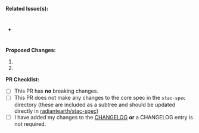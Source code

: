 **Related Issue(s):** 
- #

**Proposed Changes:**

1. 
2. 

**PR Checklist:**

- [ ] This PR has **no** breaking changes.
- [ ] This PR does not make any changes to the core spec in the `stac-spec` directory (these are included as a subtree and should be updated directly in [radiantearth/stac-spec](https://github.com/radiantearth/stac-spec))
- [ ] I have added my changes to the [CHANGELOG](https://github.com/radiantearth/stac-api-spec/blob/dev/CHANGELOG.md) **or** a CHANGELOG entry is not required.
